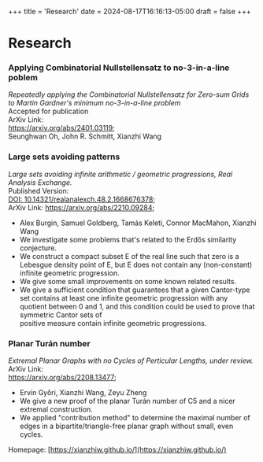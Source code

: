 +++
title = 'Research'
date = 2024-08-17T16:16:13-05:00
draft = false 
+++




# Research

### Applying Combinatorial Nullstellensatz to no-3-in-a-line poblem
*Repeatedly applying the Combinatorial Nullstellensatz 
for Zero-sum Grids to Martin Gardner's minimum 
no-3-in-a-line problem*\
Accepted for publication\
ArXiv Link:\
<a href="https://arxiv.org/abs/2401.03119" target="_blank">https://arxiv.org/abs/2401.03119</a>;\
Seunghwan Oh, John R. Schmitt, Xianzhi Wang

### Large sets avoiding patterns 
*Large sets avoiding infinite arithmetic / geometric progressions, Real Analysis Exchange.*\
Published Version:  
<a href="https://doi.org/10.14321/realanalexch.48.2.1668676378" target="_blank">DOI: 10.14321/realanalexch.48.2.1668676378</a>;\
ArXiv Link: 
<a href="https://arxiv.org/abs/2210.09284" target="_blank">https://arxiv.org/abs/2210.09284</a>;

- Alex Burgin, Samuel Goldberg, Tamás Keleti, Connor MacMahon, Xianzhi Wang  
- We investigate some problems that's related to the Erdős similarity conjecture.
- We construct a compact subset E of the real line such that zero is a Lebesgue density point of E, 
but E does not contain any (non-constant) infinite geometric progression. 
- We give some small improvements on some known related results.
- We give a sufficient condition that guarantees that a given Cantor-type set 
contains at least one infinite geometric progression with any quotient between 0 and 1, 
and this condition could be used to prove that symmetric Cantor sets of  
positive measure contain infinite geometric progressions.


### Planar Turán number 
*Extremal Planar Graphs with no Cycles of Perticular Lengths, under review.*\
ArXiv Link:\
<a href="https://arxiv.org/abs/2208.13477" target="_blank">https://arxiv.org/abs/2208.13477</a>;

- Ervin Győri, Xianzhi Wang, Zeyu Zheng
- We give a new proof of the planar Turán number of C5 and a nicer extremal construction.
- We applied "contribution method" to determine the maximal number of edges in 
a bipartite/triangle-free planar graph without small, even cycles.





Homepage:
[https://xianzhiw.github.io/](https://xianzhiw.github.io/)

